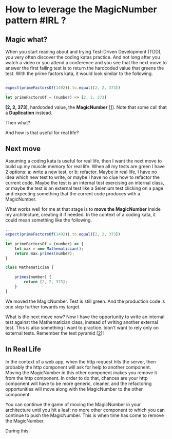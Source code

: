 # How to leverage the MagicNumber pattern #IRL ?

## Magic what?

When you start reading about and trying Test-Driven Development (TDD), you very often discover the coding katas practice. And not long after you watch a video or you attend a conference and you see that the next move to answer the first failing test is to return the hardcoded value that greens the test. With the prime factors kata, it would look similar to the following.

```javascript
...
expect(primeFactorsOf(1492)).to.equal([2, 2, 373])
...
let primeFactorsOf = (number) => [2, 2, 373]
```

**[2, 2, 373]**, hardcoded value, the **MagicNumber** [[1]]. Note that some call that a **Duplication** instead.

Then what?

And how is that useful for real life?

## Next move

Assuming a coding kata is useful for real life, then I want the next move to build up my muscle memory for real life. When all my tests are green I have 2 options: a: write a new test, or b: refactor. Maybe in real life, I have no idea which new test to write, or maybe I have no clue how to refactor the current code.  Maybe the  test is an internal test exercising an internal class, or maybe the test is an external test like a Selenium test clicking on a page and expecting something that the current code produces with a MagicNumber.

What works well for me at that stage is to **move the MagicNumber** inside my architecture, creating it if needed. In the context of a coding kata, it could mean something like the following.

```javascript
...
expect(primeFactorsOf(1492)).to.equal([2, 2, 373])
...
let primeFactorsOf = (number) => {
    let max = new Mathematician();
    return max.primes(number);
}

class Mathematician {
  
    primes(number) {
        return [2, 2, 373];
    }
}
```

We moved the MagicNumber. Test is still green. And the production code is one step further towards my target.

What is the next move now? Now I have the opportunity to write an internal test against the Mathematician class, instead of writing another external test. This is also something I want to practice. Idon't want to rely only on external tests. Remember the test pyramid [[2]]!

## In Real Life

In the context of a web app, when the http request hits the server, then probably the http component will ask for help to another component. Moving the MagicNumber in this other component makes you remove it from the http component. In order to do that, chances are your http component will have to be more generic, cleaner, and the refactoring opportunities will move along with the MagicNumber to the other component.

You can continue the game of moving the MagicNumber in your architecture until you hit a leaf: no more other component to which you can continue to push the MagicNumber. This is when time has come to remove the MagicNumber.

During this 

[1]:https://wiki.c2.com/?MagicNumber
[2]:https://martinfowler.com/articles/practical-test-pyramid.html
